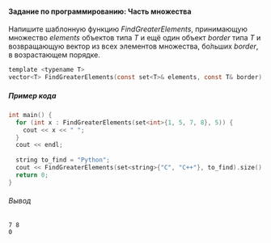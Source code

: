 #### Задание по программированию: Часть множества ####


Напишите шаблонную функцию *FindGreaterElements*, принимающую множество *elements* объектов типа *T* и ещё один объект *border* типа *T* и возвращающую вектор из всех элементов множества, бо́льших *border*, в возрастающем порядке.
```objectivec
template <typename T>
vector<T> FindGreaterElements(const set<T>& elements, const T& border);
```
##### Пример кода #####
```objectivec
int main() {
  for (int x : FindGreaterElements(set<int>{1, 5, 7, 8}, 5)) {
    cout << x << " ";
  }
  cout << endl;
  
  string to_find = "Python";
  cout << FindGreaterElements(set<string>{"C", "C++"}, to_find).size() << endl;
  return 0;
}
```
###### Вывод ######
```commandline
7 8
0
```